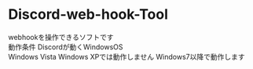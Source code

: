 # Discord-web-hook-Tool
webhookを操作できるソフトです
<br>
動作条件 Discordが動くWindowsOS
<br>
Windows Vista Windows XPでは動作しません Windows7以降で動作します
